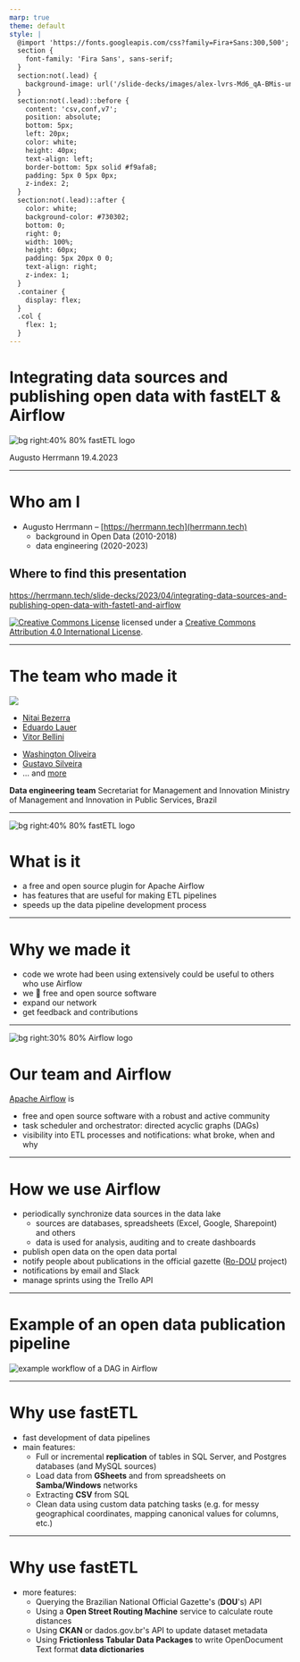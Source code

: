 ```yaml
---
marp: true
theme: default
style: |
  @import 'https://fonts.googleapis.com/css?family=Fira+Sans:300,500';
  section {
    font-family: 'Fira Sans', sans-serif;
  }
  section:not(.lead) {
    background-image: url('/slide-decks/images/alex-lvrs-Md6_qA-BMis-unsplash.jpg');
  }
  section:not(.lead)::before {
    content: 'csv,conf,v7';
    position: absolute;
    bottom: 5px;
    left: 20px;
    color: white;
    height: 40px;
    text-align: left;
    border-bottom: 5px solid #f9afa8;
    padding: 5px 0 5px 0px;
    z-index: 2;
  }
  section:not(.lead)::after {
    color: white;
    background-color: #730302;
    bottom: 0;
    right: 0;
    width: 100%;
    height: 60px;
    padding: 5px 20px 0 0;
    text-align: right;
    z-index: 1;
  }
  .container {
    display: flex;
  }
  .col {
    flex: 1;
  }
---
```


<!-- _class: lead invert -->

# Integrating data sources and publishing open data with fastELT & Airflow

![bg right:40% 80% fastETL logo](/slide-decks/images/fastetl.svg)

Augusto Herrmann
19.4.2023

---

<!--
paginate: true
-->

# Who am I

- Augusto Herrmann – [https://herrmann.tech](herrmann.tech)
  - background in Open Data (2010-2018)
  - data engineering (2020-2023)

## Where to find this presentation

https://herrmann.tech/slide-decks/2023/04/integrating-data-sources-and-publishing-open-data-with-fastetl-and-airflow

<a rel="license" href="http://creativecommons.org/licenses/by/4.0/"><img alt="Creative Commons License" style="border-width:0" src="https://i.creativecommons.org/l/by/4.0/88x31.png" /></a>  licensed under a <a rel="license" href="http://creativecommons.org/licenses/by/4.0/">Creative Commons Attribution 4.0 International License</a>.

---
<style scoped>
  section {
    background-image: none;
  }
</style>

# The team who made it

![](https://contributors-img.web.app/image?repo=economiagovbr/FastETL)
<div class="container">
  <div class="col">
    <ul>
      <li> <a href="https://github.com/nitaibezerra">Nitai Bezerra</a> </li>
      <li> <a href="https://github.com/edulauer">Eduardo Lauer</a> </li>
      <li> <a href="https://github.com/vitorbellini">Vitor Bellini</a> </li>
    </ul>
  </div>
  <div class="col">
    <ul>
      <li> <a href="https://github.com/washolive">Washington Oliveira</a> </li>
      <li> <a href="https://github.com/gutaors">Gustavo Silveira</a> </li>
      <li> ... and <a href="https://github.com/economiagovbr/FastETL/graphs/contributors">more </a> </li>
    </ul>
  </div>
</div>

**Data engineering team**
Secretariat for Management and Innovation
Ministry of Management and Innovation in Public Services, Brazil

---

![bg right:40% 80% fastETL logo](/slide-decks/images/fastetl.svg)

# What is it

- a free and open source plugin for Apache Airflow
- has features that are useful for making ETL pipelines
- speeds up the data pipeline development process


---

# Why we made it

- code we wrote had been using extensively could be useful to others who use Airflow
- we 💓 free and open source software
- expand our network
- get feedback and contributions

---

![bg right:30% 80% Airflow logo](/slide-decks/images/airflow-logo.png)

# Our team and Airflow

[Apache Airflow](https://airflow.apache.org/) is
- free and open source software with a robust and active community
- task scheduler and orchestrator: directed acyclic graphs (DAGs)
- visibility into ETL processes and notifications: what broke, when and why

---

# How we use Airflow

- periodically synchronize data sources in the data lake
  - sources are databases, spreadsheets (Excel, Google, Sharepoint) and others
  - data is used for analysis, auditing and to create dashboards
- publish open data on the open data portal
- notify people about publications in the official gazette ([Ro-DOU](https://github.com/economiagovbr/Ro-dou/) project)
- notifications by email and Slack
- manage sprints using the Trello API

---
<style scoped>
  section {
    background-image: none;
  }
</style>

# Example of an open data publication pipeline

![example workflow of a DAG in Airflow](/slide-decks/images/example-open-data-publication-pipeline.png)

---


# Why use fastETL

- fast development of data pipelines
- main features:
  - Full or incremental **replication** of tables in SQL Server, and Postgres databases (and MySQL sources)
  - Load data from **GSheets** and from spreadsheets on **Samba/Windows** networks
  - Extracting **CSV** from SQL
  - Clean data using custom data patching tasks (e.g. for messy geographical coordinates, mapping canonical values for columns, etc.)

---

# Why use fastETL

- more features:
  - Querying the Brazilian National Official Gazette's (**DOU**'s) API
  - Using a **Open Street Routing Machine** service to calculate route distances
  - Using **CKAN** or dados.gov.br's API to update dataset metadata
  - Using **Frictionless Tabular Data Packages** to write OpenDocument Text format **data dictionaries**


